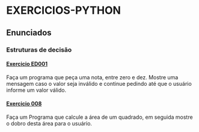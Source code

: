 # EXERCICIOS-PYTHON

## Enunciados
### Estruturas de decisão


#### [Exercicio ED001](exercicios/ED001.py)
Faça um programa que peça uma nota, entre zero e dez. 
Mostre uma mensagem caso o valor seja inválido e continue pedindo 
até que o usuário informe um valor válido.




#### [Exercicio 008](exercicios/008.py)
Faça um Programa que calcule a área de um quadrado, em seguida mostre o dobro
desta área para o usuário.
